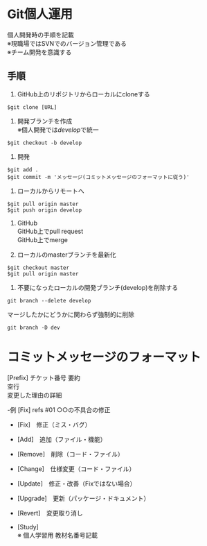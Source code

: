 # Git個人運用  
個人開発時の手順を記載  
※現職場ではSVNでのバージョン管理である  
※チーム開発を意識する  

## 手順
  
1. GitHub上のリポジトリからローカルにcloneする  
```
$git clone [URL]
```

1. 開発ブランチを作成  
※個人開発では*develop*で統一  
```
$git checkout -b develop
```
  
1. 開発  
```
$git add .
$git commit -m 'メッセージ(コミットメッセージのフォーマットに従う)'
```
  
1. ローカルからリモートへ
```
$git pull origin master
$git push origin develop
```
  
1. GitHub  
GitHub上でpull request   
GitHub上でmerge  
  
1. ローカルのmasterブランチを最新化
```
$git checkout master
$git pull origin master
```
  
1. 不要になったローカルの開発ブランチ(develop)を削除する  
```
git branch --delete develop
```
マージしたかにどうかに関わらず強制的に削除   
```
git branch -D dev
```

# コミットメッセージのフォーマット
[Prefix] チケット番号 要約  
空行  
変更した理由の詳細  

-例
[Fix] refs #01 ○○の不具合の修正

- [Fix]　修正（ミス・バグ）
- [Add]　追加（ファイル・機能）
- [Remove]　削除（コード・ファイル）
- [Change]　仕様変更（コード・ファイル）
- [Update]　修正・改善（Fixではない場合）
- [Upgrade]　更新（パッケージ・ドキュメント）
- [Revert]　変更取り消し  
  
- [Study]  
※ 個人学習用 教材名番号記載  